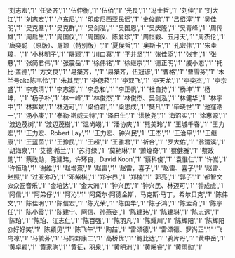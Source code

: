 '刘志宏','1'
'任贤齐','1'
'伍仲衡','1'
'伍佰','1'
'光良','1'
'冯士哲','1'
'刘佳','1'
'刘大江','1'
'刘志宏','1'
'卢东尼','1'
'印度尼西亚民谣','1'
'史俊鹏','1'
'吕绍淳','1'
'吴佳明','1'
'吴克羣','1'
'吴克群','1'
'吴剑泓','1'
'吴国恩','1'
'吴庆隆','1'
'吴青峰','1'
'周传雄','1'
'周启生','1'
'周国仪','1'
'周国仪、陈爱珍','1'
'周恒毅、五月天','1'
'周杰伦','1'
'唐奕聪 （原版）、屠颖（特别版）','1'
'夏侯哲','1'
'奥斯卡','1'
'孔宏伟','1'
'宋圭璋，','1'
'小林明子','1'
'屠颖','1'
'川口真','1'
'平井坚','1'
'张佳添','1'
'张宇','1'
'张悬','1'
'张简君伟','1'
'张震岳','1'
'徐伟铭','1'
'徐继宗','1'
'德正明','1'
'戚小恋','1'
'托比·盖德','1'
'方文良','1'
'易桀齐，','1'
'易桀齐，伍冠谚','1'
'曹格','1'
'曹雪芬','1'
'木兰号aka陈韦伶','1'
'朱其民','1'
'李偲菘','1'
'李双飞','1'
'李天龙','1'
'李奕杰','1'
'李宗盛','1'
'李志清','1'
'李志源','1'
'李念和','1'
'李正帆','1'
'杜自持','1'
'杨坤','1'
'杨坤，','1'
'杨子朴','1'
'林一峰','1'
'林俊杰','1'
'林俊杰、吴剑泓','1'
'林健华','1'
'林宇中','1'
'林挥斌','1'
'林迈可','1'
'梁伯君','1'
'梁思成','1'
'樊凡','1'
'毕晓世','1'
'池窪浩一','1'
'汤小康','1'
'泰勒·斯威夫特','1'
'泽日生','1'
'洪敬尧','1'
'海沼实','1'
'涂惠源','1'
'渡边茂树','1'
'渡辺茂樹','1'
'温尚翊','1'
'潘协庆','1'
'熊美玲','1'
'玉城千春','1'
'王力宏','1'
'王力宏、Robert Lay','1'
'王力宏、钟兴民','1'
'王杰','1'
'王治平','1'
'王继康','1'
'王蓝茵','1'
'王豫民','1'
'王超','1'
'王雅君','1'
'祈合','1'
'罗大佑','1'
'翁清溪','1'
'胡海泉','1'
'艾德·希兰','1'
'苏打绿','1'
'莫艳琳','1'
'萧煌奇','1'
'蔡健雅','1'
'蔡政勋','1'
'蔡政勋，陈建玮，许环良，David Koon','1'
'蔡科俊','1'
'袁惟仁','1'
'许嵩','1'
'许恒瑞','1'
'谢维','1'
'赵增熹','1'
'赵雷','1'
'赵雷，喜子','1'
'赵雷、喜子','1'
'赵雷、赵照','1'
'过亚弥乃','1'
'邓紫棋','1'
'郑宇界','1'
'郑楠','1'
'郭亮','1'
'郭子','1'
'都智文@众匠音乐','1'
'金培达','1'
'金大洲','1'
'钟兴民','1'
'钟兴民、林迈可','1'
'钟成虎','1'
'阿信','1'
'阿弟仔','1'
'阿沁','1'
'阿黛尔·阿德金斯，马克斯·马丁，希尔贝克','1'
'陈伟文','1'
'陈佳明','1'
'陈信宏','1'
'陈光荣','1'
'陈国华','1'
'陈子鸿','1'
'陈孟奇','1'
'陈宇任','1'
'陈小霞','1'
'陈建宁、阿信、孙燕姿','1'
'陈建玮','1'
'陈建骐','1'
'陈志远','1'
'陈珀','1'
'陈珀、江志仁','1'
'陈百强','1'
'陈羽凡','1'
'陈耀川','1'
'陈辉阳','1'
'陈辉阳@好好笑','1'
'陈颖见','1'
'陈飞午','1'
'陶喆','1'
'雷颂德','1'
'雷颂德、罗尚正','1'
'飞鸟凉','1'
'马毓芬','1'
'马饲野康二','1'
'高桥优','1'
'鲍比达','1'
'鸦片丹','1'
'黄中岳','1'
'黄卓颖','1'
'黄家驹','1'
'黄征，羽泉','1'
'黄明洲','1'
'黄晞睿','1'
'黄雨勋','1'
